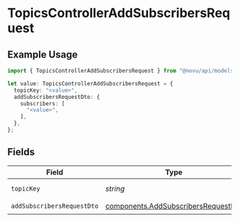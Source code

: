# TopicsControllerAddSubscribersRequest

## Example Usage

```typescript
import { TopicsControllerAddSubscribersRequest } from "@novu/api/models/operations";

let value: TopicsControllerAddSubscribersRequest = {
  topicKey: "<value>",
  addSubscribersRequestDto: {
    subscribers: [
      "<value>",
    ],
  },
};
```

## Fields

| Field                                                                                      | Type                                                                                       | Required                                                                                   | Description                                                                                |
| ------------------------------------------------------------------------------------------ | ------------------------------------------------------------------------------------------ | ------------------------------------------------------------------------------------------ | ------------------------------------------------------------------------------------------ |
| `topicKey`                                                                                 | *string*                                                                                   | :heavy_check_mark:                                                                         | The topic key                                                                              |
| `addSubscribersRequestDto`                                                                 | [components.AddSubscribersRequestDto](../../models/components/addsubscribersrequestdto.md) | :heavy_check_mark:                                                                         | N/A                                                                                        |